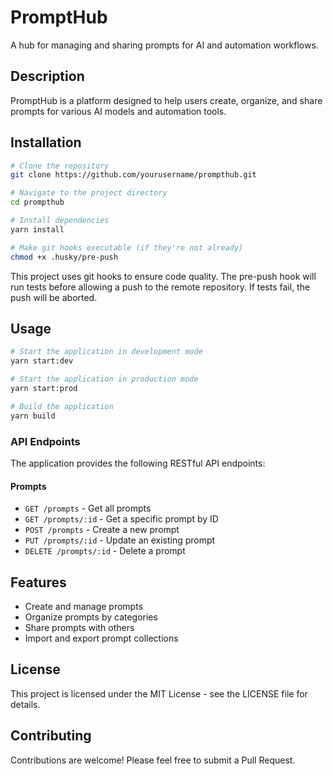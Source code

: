# PromptHub

A hub for managing and sharing prompts for AI and automation workflows.

## Description

PromptHub is a platform designed to help users create, organize, and share prompts for various AI models and automation tools.

## Installation

```bash
# Clone the repository
git clone https://github.com/yourusername/prompthub.git

# Navigate to the project directory
cd prompthub

# Install dependencies
yarn install

# Make git hooks executable (if they're not already)
chmod +x .husky/pre-push
```

This project uses git hooks to ensure code quality. The pre-push hook will run tests before allowing a push to the remote repository. If tests fail, the push will be aborted.

## Usage

```bash
# Start the application in development mode
yarn start:dev

# Start the application in production mode
yarn start:prod

# Build the application
yarn build
```

### API Endpoints

The application provides the following RESTful API endpoints:

#### Prompts

- `GET /prompts` - Get all prompts
- `GET /prompts/:id` - Get a specific prompt by ID
- `POST /prompts` - Create a new prompt
- `PUT /prompts/:id` - Update an existing prompt
- `DELETE /prompts/:id` - Delete a prompt

## Features

- Create and manage prompts
- Organize prompts by categories
- Share prompts with others
- Import and export prompt collections

## License

This project is licensed under the MIT License - see the LICENSE file for details.

## Contributing

Contributions are welcome! Please feel free to submit a Pull Request.
